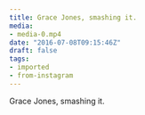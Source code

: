 ```yaml
---
title: Grace Jones, smashing it.
media:
- media-0.mp4
date: "2016-07-08T09:15:46Z"
draft: false
tags:
- imported
- from-instagram
---
```

Grace Jones, smashing it.
